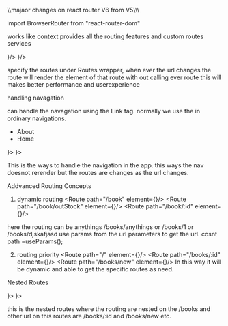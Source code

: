 \\\\majaor changes on react router V6 from V5\\\\\

import BrowserRouter from "react-router-dom"
<BrowserRouter>
</BrowserRouter>

works like context provides all the routing features and custom routes services

<Routes>
 <Route path="/book" element={<Books/>}/>
 <Route path="/places" element={<Places/>}/>
</Routes>

specify the routes under Routes wrapper, when ever the url changes the route will render the element of that route with out calling ever route this will makes better performance and userexperience

handling navagation

can handle the navagation using the Link tag. normally we use the <a> in ordinary navigations.

 <nav>
  <ul>
    <li><Link to="/about">About</Link></li>
    <li><Link to="home">Home</Link></li>
  </ul>
 </nav>
 <Routes>
 <Route path="/about" element={<About/>}>
 <Route path="/home" element={<Home/>}>
 </Routes>

This is the ways to handle the navigation in the app. this ways the nav doesnot rerender but the routes are changes as the url changes.

Addvanced Routing Concepts

1. dynamic routing
   <Routes>
   <Route path="/book" element={<Book/>}/>
   <Route path="/book/outStock" element={<BookOutStock/>}/>
   <Route path="/book/:id" element={<Books/>}/>
   </Routes>

here the routing can be anythings /books/anythings or /books/1 or /books/djskafjasd
use params from the url parameters to get the url.
cosnt path =useParams();

2. routing priority
   <Routes>
   <Route path="/" element={<Home/>}/>
   <Route path="/books/:id" element={<HomeId/>}/>
   <Route path="/books/new" element={<HomeNew/>}/>
   </Routes>
   In this way it will be dynamic and able to get the specific routes as need.

Nested Routes

  <Routes>
     <Route path="/books">
       <Route path=":id" element={<books/>}>
       <Route path="new" element={<NewBooks/>}>
      </Route> 
  </Routes>

  this is the nested routes where the routing are nested on the /books and other url on this routes are /books/:id and /books/new etc.

  
